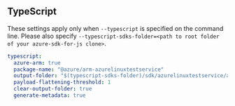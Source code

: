 ## TypeScript

These settings apply only when `--typescript` is specified on the command line.
Please also specify `--typescript-sdks-folder=<path to root folder of your azure-sdk-for-js clone>`.

``` yaml $(typescript)
typescript:
  azure-arm: true
  package-name: "@azure/arm-azurelinuxtestservice"
  output-folder: "$(typescript-sdks-folder)/sdk/azurelinuxtestservice/arm-azurelinuxtestservice"
  payload-flattening-threshold: 1
  clear-output-folder: true
  generate-metadata: true
```
